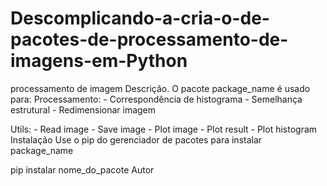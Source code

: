 # Descomplicando-a-cria-o-de-pacotes-de-processamento-de-imagens-em-Python
processamento de imagem
Descrição. O pacote package_name é usado para: Processamento: - Correspondência de histograma - Semelhança estrutural - Redimensionar imagem

Utils:
	- Read image
	- Save image
	- Plot image
	- Plot result
	- Plot histogram
Instalação
Use o pip do gerenciador de pacotes para instalar package_name

pip instalar nome_do_pacote
Autor
